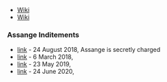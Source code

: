 - [Wiki](https://en.wikipedia.org/wiki/List_of_charges_in_United_States_v._Manning)
- [Wiki](https://en.wikipedia.org/wiki/Indictment_and_arrest_of_Julian_Assange)
### Assange Inditements
- [link](https://pacer-documents.s3.amazonaws.com/179/399086/18919235200.pdf) - 24 August 2018, Assange is secretly charged
- [link](https://int.nyt.com/data/documenthelper/754-assange-indictment/d093e7dc7982f7fe4c24/optimized/full.pdf\#page=1) - 6 March 2018,
- [link](https://int.nyt.com/data/documenthelper/1037-julian-assange-espionage-act-indictment/426b4e534ab60553ba6c/optimized/full.pdf) - 23 May 2019,
- [link](https://www.justice.gov/usao-edva/press-release/file/1289656/dl) - 24 June 2020,